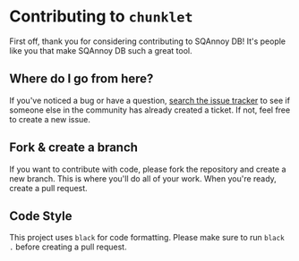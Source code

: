# Contributing to `chunklet`

First off, thank you for considering contributing to SQAnnoy DB! It's people like you that make SQAnnoy DB such a great tool.

## Where do I go from here?

If you've noticed a bug or have a question, [search the issue tracker](https://github.com/speedyk-005/chunklet/issues) to see if someone else in the community has already created a ticket.
If not, feel free to create a new issue.

## Fork & create a branch

If you want to contribute with code, please fork the repository and create a new branch.
This is where you'll do all of your work.
When you're ready, create a pull request.

## Code Style

This project uses `black` for code formatting.
Please make sure to run `black .` before creating a pull request.
